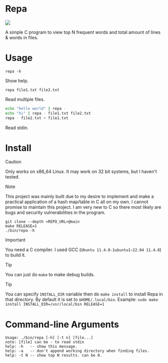 # Repa

![](https://vhs.charm.sh/vhs-5JBgxg0IBdWAH7IdMsREEB.gif)

A simple C program to view top N frequent words and total amount of lines & words in files.

# Usage
```
repa -h
```
Show help.
```
repa file1.txt file2.txt
```
Read multiple files.
```bash
echo "hello world" | repa -
echo "hi" | repa - file1.txt file2.txt
repa - file2.txt < file1.txt
```
Read stdin.

# Install
> [!CAUTION]
> Only works on x86_64 Linux. It may work on 32 bit systems, but I haven't tested.

> [!NOTE]
> This project was mainly built due to my desire to implement and make a practical application of a hash map/table in C all on my own.
> I cannot promise to maintain this project. I am very new to C so there most likely are bugs and security vulnerabilities in the program.

```
git clone --depth <REPO_URL>@main
make RELEASE=1
./bin/repa -h
```
> [!IMPORTANT]
> You need a C compiler. I used GCC (`Ubuntu 11.4.0-1ubuntu1~22.04 11.4.0`) to build it.

> [!TIP]
> You can just do `make` to make debug builds.

> [!TIP]
> You can specify `INSTALL_DIR` variable then do `make install` to install Repa in that directory. By default it is set to `$HOME/.local/bin`. Example: `sudo make install INSTALL_DIR=/usr/local/bin RELEASE=1`

# Command-line Arguments
```
Usage: ./bin/repa [-h] [-t n] [file...]
note: [file] can be - to read stdin
help: -h   -- show this message.
help: -a   -- don't append working directory when finding files.
help: -t N -- show top N results. can be 0.
```
